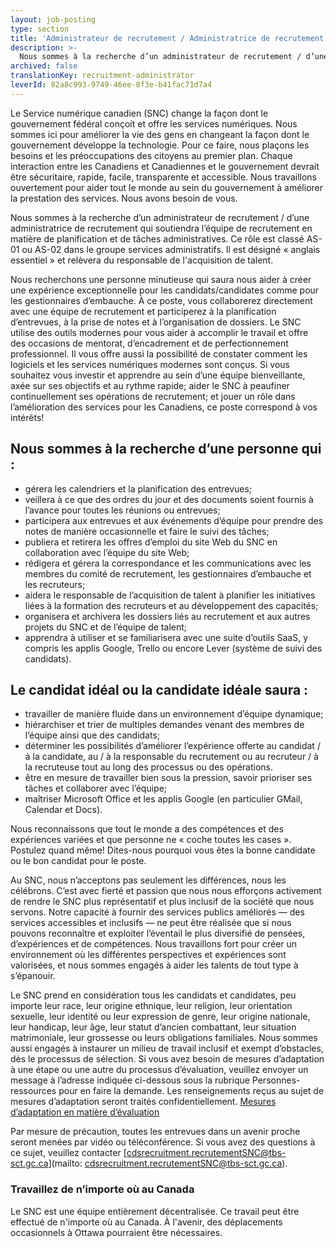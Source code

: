 ```yaml
---
layout: job-posting
type: section
title: 'Administrateur de recrutement / Administratrice de recrutement'
description: >-
  Nous sommes à la recherche d’un administrateur de recrutement / d’une administratrice de recrutement qui soutiendra l’équipe de recrutement en matière de planification et de tâches administratives. Ce rôle est classé AS-01 ou AS-02 dans le groupe services administratifs. Il est désigné « anglais essentiel » et relèvera du responsable de l'acquisition de talent. 
archived: false
translationKey: recruitment-administrator
leverId: 82a8c993-9749-46ee-8f3e-b41fac71d7a4
---
```


Le Service numérique canadien (SNC) change la façon dont le gouvernement fédéral conçoit et offre les services numériques. Nous sommes ici pour améliorer la vie des gens en changeant la façon dont le gouvernement développe la technologie. Pour ce faire, nous plaçons les besoins et les préoccupations des citoyens au premier plan. Chaque interaction entre les Canadiens et Canadiennes et le gouvernement devrait être sécuritaire, rapide, facile, transparente et accessible. Nous travaillons ouvertement pour aider tout le monde au sein du gouvernement à améliorer la prestation des services. Nous avons besoin de vous.

Nous sommes à la recherche d’un administrateur de recrutement / d’une administratrice de recrutement qui soutiendra l’équipe de recrutement en matière de planification et de tâches administratives. Ce rôle est classé AS-01 ou AS-02 dans le groupe services administratifs. Il est désigné « anglais essentiel » et relèvera du responsable de l'acquisition de talent. 

Nous recherchons une personne minutieuse qui saura nous aider à créer une expérience exceptionnelle pour les candidats/candidates comme pour les gestionnaires d’embauche. À ce poste, vous collaborerez directement avec une équipe de recrutement et participerez à la planification d’entrevues, à la prise de notes et à l’organisation de dossiers. Le SNC utilise des outils modernes pour vous aider à accomplir le travail et offre des occasions de mentorat, d’encadrement et de perfectionnement professionnel. Il vous offre aussi la possibilité de constater comment les logiciels et les services numériques modernes sont conçus. Si vous souhaitez vous investir et apprendre au sein d’une équipe bienveillante, axée sur ses objectifs et au rythme rapide; aider le SNC à peaufiner continuellement ses opérations de recrutement; et jouer un rôle dans l’amélioration des services pour les Canadiens, ce poste correspond à vos intérêts!

## Nous sommes à la recherche d’une personne qui :
* gérera les calendriers et la planification des entrevues;
* veillera à ce que des ordres du jour et des documents soient fournis à l’avance pour toutes les réunions ou entrevues;
* participera aux entrevues et aux événements d’équipe pour prendre des notes de manière occasionnelle et faire le suivi des tâches;
* publiera et retirera les offres d’emploi du site Web du SNC en collaboration avec l’équipe du site Web; 
* rédigera et gérera la correspondance et les communications avec les membres du comité de recrutement, les gestionnaires d’embauche et les recruteurs;
* aidera le responsable de l’acquisition de talent à planifier les initiatives liées à la formation des recruteurs et au développement des capacités;
* organisera et archivera les dossiers liés au recrutement et aux autres projets du SNC et de l’équipe de talent; 
* apprendra à utiliser et se familiarisera avec une suite d’outils SaaS, y compris les applis Google, Trello ou encore Lever (système de suivi des candidats). 

## Le candidat idéal ou la candidate idéale saura :
* travailler de manière fluide dans un environnement d’équipe dynamique;
* hiérarchiser et trier de multiples demandes venant des membres de l’équipe ainsi que des candidats;
* déterminer les possibilités d’améliorer l’expérience offerte au candidat / à la candidate, au / à la responsable du recrutement ou au recruteur / à la recruteuse tout au long des processus ou des opérations.
* être en mesure de travailler bien sous la pression, savoir prioriser ses tâches et collaborer avec l’équipe;
* maîtriser Microsoft Office et les applis Google (en particulier GMail, Calendar et Docs). 

Nous reconnaissons que tout le monde a des compétences et des expériences variées et que personne ne « coche toutes les cases ». Postulez quand même! Dites-nous pourquoi vous êtes la bonne candidate ou le bon candidat pour le poste.

Au SNC, nous n’acceptons pas seulement les différences, nous les célébrons. C’est avec fierté et passion que nous nous efforçons activement de rendre le SNC plus représentatif et plus inclusif de la société que nous servons. Notre capacité à fournir des services publics améliorés — des services accessibles et inclusifs — ne peut être réalisée que si nous pouvons reconnaître et exploiter l’éventail le plus diversifié de pensées, d’expériences et de compétences. Nous travaillons fort pour créer un environnement où les différentes perspectives et expériences sont valorisées, et nous sommes engagés à aider les talents de tout type à s’épanouir.

Le SNC prend en considération tous les candidats et candidates, peu importe leur race, leur origine ethnique, leur religion, leur orientation sexuelle, leur identité ou leur expression de genre, leur origine nationale, leur handicap, leur âge, leur statut d’ancien combattant, leur situation matrimoniale, leur grossesse ou leurs obligations familiales.
Nous sommes aussi engagés à instaurer un milieu de travail inclusif et exempt d’obstacles, dès le processus de sélection. Si vous avez besoin de mesures d’adaptation à une étape ou une autre du processus d’évaluation, veuillez envoyer un message à l’adresse indiquée ci-dessous sous la rubrique Personnes-ressources pour en faire la demande. Les renseignements reçus au sujet de mesures d’adaptation seront traités confidentiellement.
[Mesures d’adaptation en matière d’évaluation](https://www.canada.ca/fr/commission-fonction-publique/services/mesures-d-adaptation-matiere-evaluation.html)

Par mesure de précaution, toutes les entrevues dans un avenir proche seront menées par vidéo ou téléconférence. Si vous avez des questions à ce sujet, veuillez contacter [cdsrecruitment.recrutementSNC@tbs-sct.gc.ca](mailto: cdsrecruitment.recrutementSNC@tbs-sct.gc.ca).

### Travaillez de n’importe où au Canada
Le SNC est une équipe entièrement décentralisée. Ce travail peut être effectué de n'importe où au Canada. À l'avenir, des déplacements occasionnels à Ottawa pourraient être nécessaires.

